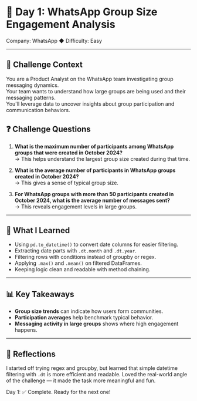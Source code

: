 # 📝 Day 1: WhatsApp Group Size Engagement Analysis
Company: WhatsApp ◆ Difficulty: Easy

---

## 📘 Challenge Context

You are a Product Analyst on the WhatsApp team investigating group messaging dynamics.  
Your team wants to understand how large groups are being used and their messaging patterns.  
You'll leverage data to uncover insights about group participation and communication behaviors.

## ❓ Challenge Questions

1. **What is the maximum number of participants among WhatsApp groups that were created in October 2024?**  
   → This helps understand the largest group size created during that time.

2. **What is the average number of participants in WhatsApp groups created in October 2024?**  
   → This gives a sense of typical group size.

3. **For WhatsApp groups with more than 50 participants created in October 2024, what is the average number of messages sent?**  
   → This reveals engagement levels in large groups.

---

## 🧠 What I Learned

- Using `pd.to_datetime()` to convert date columns for easier filtering.
- Extracting date parts with `.dt.month` and `.dt.year`.
- Filtering rows with conditions instead of groupby or regex.
- Applying `.max()` and `.mean()` on filtered DataFrames.
- Keeping logic clean and readable with method chaining.

---

## 📊 Key Takeaways

- **Group size trends** can indicate how users form communities.
- **Participation averages** help benchmark typical behavior.
- **Messaging activity in large groups** shows where high engagement happens.

---

## 🌟 Reflections

I started off trying regex and groupby, but learned that simple datetime filtering with `.dt` is more efficient and readable. Loved the real-world angle of the challenge — it made the task more meaningful and fun.

Day 1: ✅ Complete. Ready for the next one!
